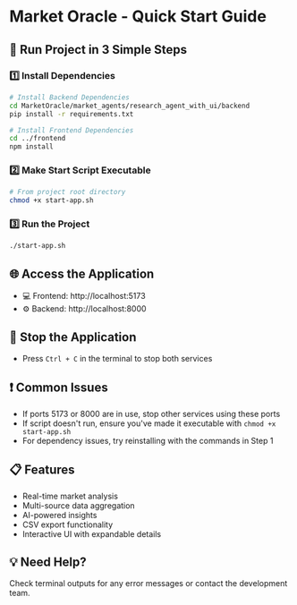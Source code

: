 # Market Oracle - Quick Start Guide

## 🚀 Run Project in 3 Simple Steps

### 1️⃣ Install Dependencies

```bash
# Install Backend Dependencies
cd MarketOracle/market_agents/research_agent_with_ui/backend
pip install -r requirements.txt

# Install Frontend Dependencies
cd ../frontend
npm install
```

### 2️⃣ Make Start Script Executable

```bash
# From project root directory
chmod +x start-app.sh
```

### 3️⃣ Run the Project

```bash
./start-app.sh
```

## 🌐 Access the Application
- 💻 Frontend: http://localhost:5173
- ⚙️ Backend: http://localhost:8000

## 🛑 Stop the Application
- Press `Ctrl + C` in the terminal to stop both services

## ❗ Common Issues
- If ports 5173 or 8000 are in use, stop other services using these ports
- If script doesn't run, ensure you've made it executable with `chmod +x start-app.sh`
- For dependency issues, try reinstalling with the commands in Step 1

## 📋 Features
- Real-time market analysis
- Multi-source data aggregation
- AI-powered insights
- CSV export functionality
- Interactive UI with expandable details

## 💡 Need Help?
Check terminal outputs for any error messages or contact the development team.
